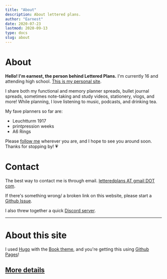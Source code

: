 ```yaml
---
title: "About"
description: About lettered plans.
author: "Earnest"
date: 2020-07-23
lastmod: 2020-09-13
type: docs
slug: about
---
```


# About
**Hello! I'm earnest, the person behind Lettered Plans.** I'm currently 16 and attending high school. [This is my personal site](https://earnestma.xyz/).

I share both my functional and memory planner spreads, bullet journal spreads, sometimes note-taking and study videos, stationery, vlogs, and more! While planning, I love listening to music, podcasts, and drinking tea.

My fave planners so far are:
- Leuchtturm 1917
- printpression weeks
- A6 Rings

Please [follow me](/quick-links) wherever you are, and I hope to see you around soon. Thanks for stopping by! 💗

# Contact
The best way to contact me is through email. [letteredplans AT gmail DOT com](mailto:letteredplans@gmail.com).

If there's something wrong/ a broken link on this website, please start a [Github Issue](https://github.com/letteredplans/letteredplans.github.io/issues).

I also threw together a quick [Discord server](https://discord.gg/EduyGGv).

---

# About this site

I used [Hugo](https://gohugo.io/) with the [Book theme](https://github.com/alex-shpak/hugo-book), and you're getting this using [Github Pages](https://pages.github.com/)!

## **[More details](/docs#some-details)**
